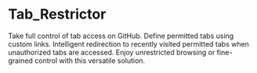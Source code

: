 # Tab_Restrictor
Take full control of tab access on GitHub. Define permitted tabs using custom links. Intelligent redirection to recently visited permitted tabs when unauthorized tabs are accessed. Enjoy unrestricted browsing or fine-grained control with this versatile solution.
